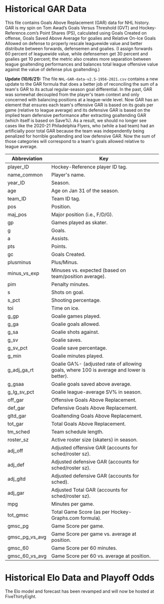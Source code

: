 # Historical GAR Data
This file contains Goals Above Replacement (GAR) data for NHL history. GAR is my spin on Tom Awad’s Goals Versus Threshold (GVT) and Hockey-Reference.com’s Point Shares (PS), calculated using Goals Created on offense, Goals Saved Above Average for goalies and Relative On-Ice Goals Allowed on defense to properly rescale leaguewide value and better distribute between forwards, defensemen and goalies. (I assign forwards 60 percent of leaguewide value, while defensemen get 30 percent and goalies get 10 percent; the metric also creates more separation between league goaltending performances and balances total league offensive value against the value of defense plus goaltending.)

**Update (10/6/21):** The file ```NHL-GAR-data-v2.5-1956-2021.csv``` contains a new update to the GAR formula that does a better job of reconciling the sum of a team's GAR to its actual regular-season goal differential. In the past, GAR was somewhat decoupled from the player's team context and only concerned with balancing positions at a league-wide level. Now GAR has an element that ensures each team's offensive GAR is based on its goals per game (relative to league average) and its defensive GAR is based on the implied team defensive performance after extracting goaltending GAR (which itself is based on Save%). As a result, we should no longer see cases like the 2020-21 Philadelphia Flyers, who (while a bad team) had an artificially poor total GAR because the team was independently being penalized for horrible goaltending and low defensive GAR. Now the sum of those categories will correspond to a team's goals allowed relative to league average.



|  Abbreviation  |                                           Key                                            |
|----------------|------------------------------------------------------------------------------------------|
| player_ID      | Hockey-Reference player ID tag.                                                          |
| name_common    | Player's name.                                                                           |
| year_ID        | Season.                                                                                  |
| age            | Age on Jan 31 of the season.                                                             |
| team_ID        | Team ID tag.                                                                             |
| pos            | Position.                                                                                |
| maj_pos        | Major position (i.e., F/D/G).                                                            |
| gp             | Games played as skater.                                                                  |
| g              | Goals.                                                                                   |
| a              | Assists.                                                                                 |
| pts            | Points.                                                                                  |
| gc             | Goals Created.                                                                           |
| plusminus      | Plus/Minus.                                                                              |
| minus_vs_exp   | Minuses vs. expected (based on team/position average).                                   |
| pim            | Penalty minutes.                                                                         |
| s              | Shots on goal.                                                                           |
| s_pct          | Shooting percentage.                                                                     |
| toi            | Time on ice.                                                                             |
| g_gp           | Goalie games played.                                                                     |
| g_ga           | Goalie goals allowed.                                                                    |
| g_sa           | Goalie shots against.                                                                    |
| g_sv           | Goalie saves.                                                                            |
| g_sv_pct       | Goalie save percentage.                                                                  |
| g_min          | Goalie minutes played.                                                                   |
| g_adj_ga_rt    | Goalie GA%- (adjusted rate of allowing goals, where 100 is average and lower is better). |
| g_gsaa         | Goalie goals saved above average.                                                        |
| g_lg_sv_pct    | Goalie league-average SV% in season.                                                     |
| off_gar        | Offensive Goals Above Replacement.                                                       |
| def_gar        | Defensive Goals Above Replacement.                                                       |
| gltd_gar       | Goaltending Goals Above Replacement.                                                     |
| tot_gar        | Total Goals Above Replacement.                                                           |
| tm_sched       | Team schedule length.                                                                    |
| roster_sz      | Active roster size (skaters) in season.                                                  |
| adj_off        | Adjusted offensive GAR (accounts for sched/roster sz).                                   |
| adj_def        | Adjusted defensive GAR (accounts for sched/roster sz).                                   |
| adj_gltd       | Adjusted defensive GAR (accounts for sched).                                             |
| adj_gar        | Adjusted Total GAR (accounts for sched/roster sz).                                       |
| mpg            | Minutes per game.                                                                        |
| tot_gmsc       | Total Game Score (as per Hockey-Graphs.com formula).                                     |
| gmsc_pg        | Game Score per game.                                                                     |
| gmsc_pg_vs_avg | Game Score per game vs. average at position.                                             |
| gmsc_60        | Game Score per 60 minutes.                                                               |
| gmsc_60_vs_avg | Game Score per 60 vs. average at position.                                               |



# Historical Elo Data and Playoff Odds

The Elo model and forecast has been revamped and will now be hosted at FiveThirtyEight.
